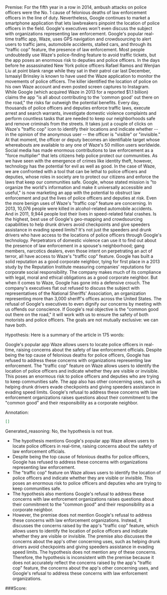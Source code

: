 
Premise:
For the fifth year in a row in 2014, ambush attacks on police officers were the No. 1 cause of felonious deaths of law enforcement officers in the line of duty. Nevertheless, Google continues to market a smartphone application that lets lawbreakers pinpoint the location of police officers in the field. Google's executives won't even discuss the subject with organizations representing law enforcement. Google's popular real-time traffic app, Waze, uses GPS navigation and crowdsourcing to alert users to traffic jams, automobile accidents, stalled cars, and through its "traffic cop" feature, the presence of law enforcement. Most people undoubtedly use Waze's police-finding feature to avoid traffic tickets, but the app poses an enormous risk to deputies and police officers. In the days before he assassinated New York police officers Rafael Ramos and Wenjian Liu at point blank range while they sat in their patrol car last December, Ismaaiyl Brinsley is known to have used the Waze application to monitor the movements of police officers. The killer identified the location of police on his own Waze account and even posted screen captures to Instagram. While Google (which acquired Waze in 2013 for a reported $1.1 billion) claims the app "is all about contributing to the 'common good' out there on the road," the risks far outweigh the potential benefits. Every day, thousands of police officers and deputies enforce traffic laws, execute arrest and search warrants, investigate domestic violence complaints and perform countless tasks that are needed to keep our neighborhoods safe and remove criminals from the streets. It takes just a couple of clicks on Waze's "traffic cop" icon to identify their locations and indicate whether -- in the opinion of the anonymous user -- the officer is "visible" or "invisible." At that moment, the officer or deputy becomes an identifiable target whose whereabouts are available to any one of Waze's 50 million users worldwide. Social media has made enormous contributions to law enforcement as a "force multiplier" that lets citizens help police protect our communities. As we have seen with the emergence of crimes like identity theft, however, technology has the potential for evil as well as good. In the case of Waze, we are confronted with a tool that can be lethal to police officers and deputies, whose roles in society are to protect our citizens and enforce the laws that keep our communities safe. Google, whose stated mission is "to organize the world's information and make it universally accessible and useful," is now marketing an app with the potential to obstruct law enforcement and put the lives of police officers and deputies at risk. Even the more benign uses of Waze's "traffic cop" feature are concerning. In 2013, 10,076 people were killed in alcohol-related automobile accidents. And in 2011, 9,944 people lost their lives in speed-related fatal crashes. Is the highest, best use of Google's geo-mapping and crowdsourcing capabilities to help drunk drivers avoid checkpoints and give speeders assistance in evading speed limits? It's not just the speeders and drunk drivers who have access to the locations of police officers through Google's technology. Perpetrators of domestic violence can use it to find out about the presence of law enforcement in a spouse's neighborhood; gang members, narcotics dealers, even those intent on perpetrating an act of terror, all have access to Waze's "traffic cop" feature. Google has built a solid reputation as a good corporate neighbor, tying for first place in a 2013 study by the Reputation Institute measuring companies' reputations for corporate social responsibility. The company makes much of its compliance with legal, moral and ethical obligations as a good corporate neighbor. But when it comes to Waze, Google has gone into a defensive crouch. The company's executives flat out refused to discuss the subject with representatives of the National Sheriffs' Association, an organization representing more than 3,000 sheriff's offices across the United States. The refusal of Google's executives to even dignify our concerns by meeting with us offends our conscience. If Google's real objective is the "common good out there on the road," it will work with us to ensure the safety of both motorists and police officers. The goals are not mutually exclusive: we can have both.


Hypothesis:
Here is a summary of the article in 175 words:

Google's popular app Waze allows users to locate police officers in real-time, raising concerns about the safety of law enforcement officials. Despite being the top cause of felonious deaths for police officers, Google has refused to address these concerns with organizations representing law enforcement. The "traffic cop" feature on Waze allows users to identify the location of police officers and indicate whether they are visible or invisible. This poses an enormous risk to police officers and deputies who are trying to keep communities safe. The app also has other concerning uses, such as helping drunk drivers evade checkpoints and giving speeders assistance in evading speed limits. Google's refusal to address these concerns with law enforcement organizations raises questions about their commitment to the "common good" and their responsibility as a corporate neighbor.

Annotation:
```json
[]
```

Generated_reasoning:
No, the hypothesis is not true. 
- The hypothesis mentions Google's popular app Waze allows users to locate police officers in real-time, raising concerns about the safety of law enforcement officials. 
- Despite being the top cause of felonious deaths for police officers, Google has refused to address these concerns with organizations representing law enforcement. 
- The "traffic cop" feature on Waze allows users to identify the location of police officers and indicate whether they are visible or invisible. This poses an enormous risk to police officers and deputies who are trying to keep communities safe. 
- The hypothesis also mentions Google's refusal to address these concerns with law enforcement organizations raises questions about their commitment to the "common good" and their responsibility as a corporate neighbor. 
- However, the premise does not mention Google's refusal to address these concerns with law enforcement organizations. Instead, it discusses the concerns raised by the app's "traffic cop" feature, which allows users to identify the location of police officers and indicate whether they are visible or invisible. The premise also discusses the concerns about the app's other concerning uses, such as helping drunk drivers avoid checkpoints and giving speeders assistance in evading speed limits. The hypothesis does not mention any of these concerns. Therefore, the hypothesis is inconsistent with the premise because it does not accurately reflect the concerns raised by the app's "traffic cop" feature, the concerns about the app's other concerning uses, and Google's refusal to address these concerns with law enforcement organizations.

###Score:
